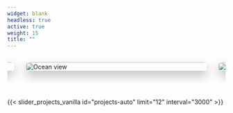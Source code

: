 ```yaml
---
widget: blank
headless: true
active: true
weight: 15
title: ""
---
```


<div class="kgd-slider">
  <img src="https://images.unsplash.com/photo-1620662731530-c2b9d06b0fef?w=1200&q=80" alt="Mountain landscape">
  <img src="https://images.unsplash.com/photo-1618220408826-d1d0f8a7a4ab?w=1200&q=80" alt="Ocean view">
  <img src="https://images.unsplash.com/photo-1603791452906-b11dcf86a6a0?w=1200&q=80" alt="City lights">
</div>

<style>
.kgd-slider {
  display: flex;
  justify-content: center;
  align-items: flex-start;
  flex-wrap: nowrap;
  gap: 1.5rem;
  padding: 1rem 0 3rem 0;
  overflow-x: auto;
  scroll-snap-type: x mandatory;
  scroll-behavior: smooth;
}


.kgd-slider img {
  width: 100%;
  max-width: 420px;
  height: auto;
  border-radius: 14px;
  flex-shrink: 0;
  scroll-snap-align: center;
  box-shadow: 0 10px 22px rgba(0, 0, 0, 0.25);
  transition: transform 0.25s ease, box-shadow 0.25s ease;
}


.kgd-slider img:hover {
  transform: scale(1.03);
  box-shadow: 0 12px 28px rgba(0, 0, 0, 0.3);
}


.dark .kgd-slider img {
  box-shadow: 0 8px 18px rgba(255, 255, 255, 0.08);
}
</style>


{{< slider_projects_vanilla id="projects-auto" limit="12" interval="3000" >}}
